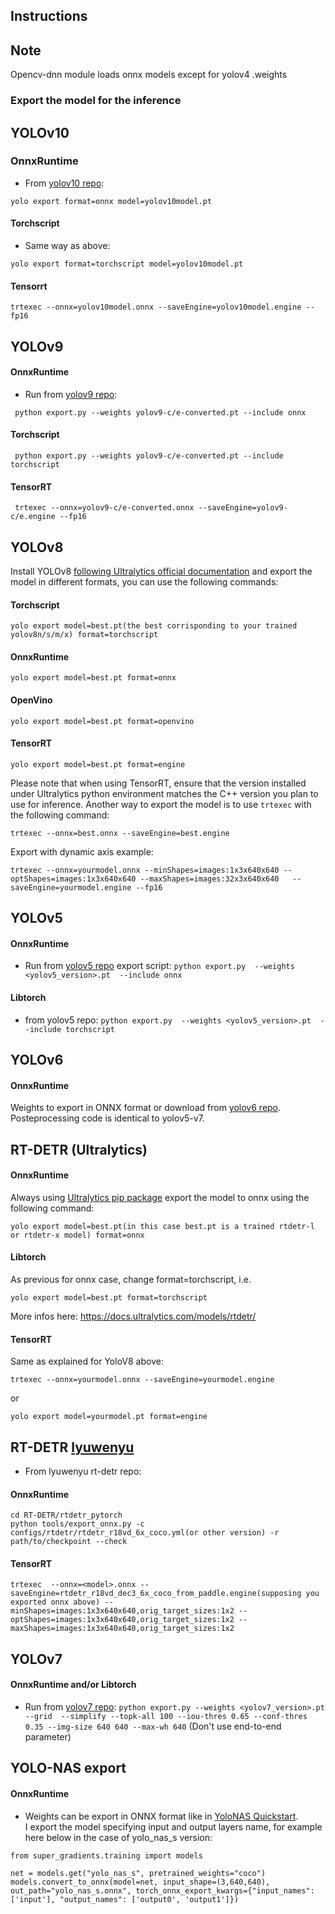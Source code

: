 ## Instructions


## Note
Opencv-dnn module loads onnx models except for yolov4 .weights  

### Export the model for the inference

## YOLOv10
### OnnxRuntime 
* From [yolov10 repo](https://github.com/THU-MIG/yolov10):
```
yolo export format=onnx model=yolov10model.pt

```
#### Torchscript
* Same way as above:
```
yolo export format=torchscript model=yolov10model.pt

```

#### Tensorrt
```
trtexec --onnx=yolov10model.onnx --saveEngine=yolov10model.engine --fp16
```


## YOLOv9
#### OnnxRuntime
* Run from [yolov9 repo](https://github.com/WongKinYiu/yolov9):
```
 python export.py --weights yolov9-c/e-converted.pt --include onnx
```
#### Torchscript
```
 python export.py --weights yolov9-c/e-converted.pt --include torchscript
```
#### TensorRT
```
 trtexec --onnx=yolov9-c/e-converted.onnx --saveEngine=yolov9-c/e.engine --fp16
```

## YOLOv8

Install YOLOv8 [following Ultralytics official documentation](https://docs.ultralytics.com/quickstart/) and export the model in different formats, you can use the following commands:

#### Torchscript

```
yolo export model=best.pt(the best corrisponding to your trained yolov8n/s/m/x) format=torchscript
```

#### OnnxRuntime

```
yolo export model=best.pt format=onnx
```

#### OpenVino

```
yolo export model=best.pt format=openvino

```

#### TensorRT

```
yolo export model=best.pt format=engine
```

Please note that when using TensorRT, ensure that the version installed under Ultralytics python environment matches the C++ version you plan to use for inference. Another way to export the model is to use `trtexec` with the following command:

```
trtexec --onnx=best.onnx --saveEngine=best.engine
```

Export with dynamic axis example:
```
trtexec --onnx=yourmodel.onnx --minShapes=images:1x3x640x640 --optShapes=images:1x3x640x640 --maxShapes=images:32x3x640x640   --saveEngine=yourmodel.engine --fp16
```


## YOLOv5 
#### OnnxRuntime
* Run from [yolov5 repo](https://github.com/ultralytics/yolov5/issues/251) export script:  ```python export.py  --weights <yolov5_version>.pt  --include onnx```

#### Libtorch
* from yolov5 repo: ```python export.py  --weights <yolov5_version>.pt  --include torchscript```

## YOLOv6
#### OnnxRuntime
Weights to export in ONNX format or download from [yolov6 repo](https://github.com/meituan/YOLOv6/tree/main/deploy/ONNX). Posteprocessing code is identical to yolov5-v7.

## RT-DETR (Ultralytics)
#### OnnxRuntime
Always using [Ultralytics pip package](https://docs.ultralytics.com/quickstart/) export the model to onnx using the following command:
```
yolo export model=best.pt(in this case best.pt is a trained rtdetr-l or rtdetr-x model) format=onnx
```
#### Libtorch
As previous for onnx case, change format=torchscript, i.e.
```
yolo export model=best.pt format=torchscript 
```
More infos here: https://docs.ultralytics.com/models/rtdetr/

#### TensorRT
Same as explained for YoloV8 above:

```
trtexec --onnx=yourmodel.onnx --saveEngine=yourmodel.engine
```
or 

```
yolo export model=yourmodel.pt format=engine
```


## RT-DETR [lyuwenyu](https://github.com/lyuwenyu/RT-DETR/tree/main/rtdetr_pytorch)
- From lyuwenyu rt-detr repo:
#### OnnxRuntime
```
cd RT-DETR/rtdetr_pytorch
python tools/export_onnx.py -c configs/rtdetr/rtdetr_r18vd_6x_coco.yml(or other version) -r path/to/checkpoint --check
```

#### TensorRT
```
trtexec  --onnx=<model>.onnx --saveEngine=rtdetr_r18vd_dec3_6x_coco_from_paddle.engine(supposing you exported onnx above) --minShapes=images:1x3x640x640,orig_target_sizes:1x2 --optShapes=images:1x3x640x640,orig_target_sizes:1x2 --maxShapes=images:1x3x640x640,orig_target_sizes:1x2
```

## YOLOv7
#### OnnxRuntime and/or Libtorch
* Run from [yolov7 repo](https://github.com/WongKinYiu/yolov7#export): ```python export.py --weights <yolov7_version>.pt --grid  --simplify --topk-all 100 --iou-thres 0.65 --conf-thres 0.35 --img-size 640 640 --max-wh 640``` (Don't use end-to-end parameter)


## YOLO-NAS export 
#### OnnxRuntime
* Weights can be export in ONNX format like in [YoloNAS Quickstart](https://github.com/Deci-AI/super-gradients/blob/master/documentation/source/YoloNASQuickstart.md#export-to-onnx).  
I export the model specifying input and output layers name, for example here below in the case of yolo_nas_s version:
```
from super_gradients.training import models

net = models.get("yolo_nas_s", pretrained_weights="coco")
models.convert_to_onnx(model=net, input_shape=(3,640,640), out_path="yolo_nas_s.onnx", torch_onnx_export_kwargs={"input_names": ['input'], "output_names": ['output0', 'output1']})
```
